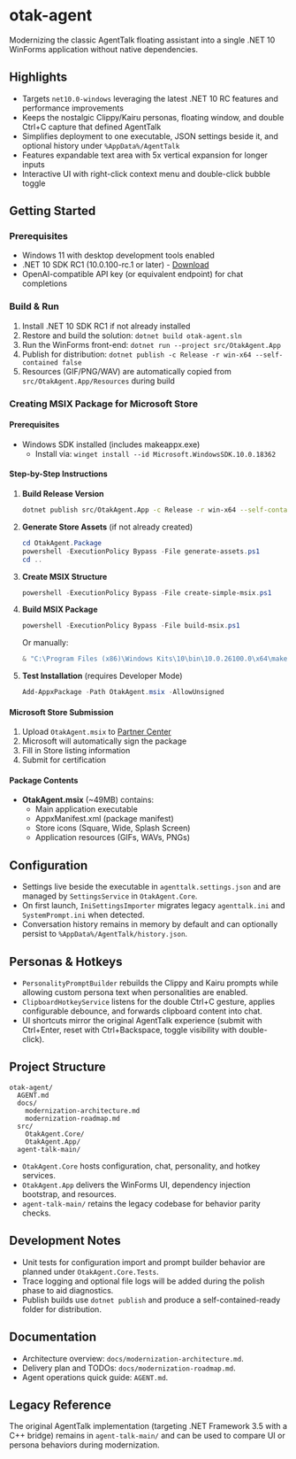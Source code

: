# otak-agent

Modernizing the classic AgentTalk floating assistant into a single .NET 10 WinForms application without native dependencies.

## Highlights
- Targets `net10.0-windows` leveraging the latest .NET 10 RC features and performance improvements
- Keeps the nostalgic Clippy/Kairu personas, floating window, and double Ctrl+C capture that defined AgentTalk
- Simplifies deployment to one executable, JSON settings beside it, and optional history under `%AppData%/AgentTalk`
- Features expandable text area with 5x vertical expansion for longer inputs
- Interactive UI with right-click context menu and double-click bubble toggle

## Getting Started
### Prerequisites
- Windows 11 with desktop development tools enabled
- .NET 10 SDK RC1 (10.0.100-rc.1 or later) - [Download](https://dotnet.microsoft.com/download/dotnet/10.0)
- OpenAI-compatible API key (or equivalent endpoint) for chat completions

### Build & Run
1. Install .NET 10 SDK RC1 if not already installed
2. Restore and build the solution: `dotnet build otak-agent.sln`
3. Run the WinForms front-end: `dotnet run --project src/OtakAgent.App`
4. Publish for distribution: `dotnet publish -c Release -r win-x64 --self-contained false`
5. Resources (GIF/PNG/WAV) are automatically copied from `src/OtakAgent.App/Resources` during build

### Creating MSIX Package for Microsoft Store

#### Prerequisites
- Windows SDK installed (includes makeappx.exe)
  - Install via: `winget install --id Microsoft.WindowsSDK.10.0.18362`

#### Step-by-Step Instructions

1. **Build Release Version**
   ```bash
   dotnet publish src/OtakAgent.App -c Release -r win-x64 --self-contained false -o ./publish
   ```

2. **Generate Store Assets** (if not already created)
   ```powershell
   cd OtakAgent.Package
   powershell -ExecutionPolicy Bypass -File generate-assets.ps1
   cd ..
   ```

3. **Create MSIX Structure**
   ```powershell
   powershell -ExecutionPolicy Bypass -File create-simple-msix.ps1
   ```

4. **Build MSIX Package**
   ```powershell
   powershell -ExecutionPolicy Bypass -File build-msix.ps1
   ```

   Or manually:
   ```powershell
   & "C:\Program Files (x86)\Windows Kits\10\bin\10.0.26100.0\x64\makeappx.exe" pack /d OtakAgent_MSIX /p OtakAgent.msix /nv /o
   ```

5. **Test Installation** (requires Developer Mode)
   ```powershell
   Add-AppxPackage -Path OtakAgent.msix -AllowUnsigned
   ```

#### Microsoft Store Submission
1. Upload `OtakAgent.msix` to [Partner Center](https://partner.microsoft.com/dashboard)
2. Microsoft will automatically sign the package
3. Fill in Store listing information
4. Submit for certification

#### Package Contents
- **OtakAgent.msix** (~49MB) contains:
  - Main application executable
  - AppxManifest.xml (package manifest)
  - Store icons (Square, Wide, Splash Screen)
  - Application resources (GIFs, WAVs, PNGs)

## Configuration
- Settings live beside the executable in `agenttalk.settings.json` and are managed by `SettingsService` in `OtakAgent.Core`.
- On first launch, `IniSettingsImporter` migrates legacy `agenttalk.ini` and `SystemPrompt.ini` when detected.
- Conversation history remains in memory by default and can optionally persist to `%AppData%/AgentTalk/history.json`.

## Personas & Hotkeys
- `PersonalityPromptBuilder` rebuilds the Clippy and Kairu prompts while allowing custom persona text when personalities are enabled.
- `ClipboardHotkeyService` listens for the double Ctrl+C gesture, applies configurable debounce, and forwards clipboard content into chat.
- UI shortcuts mirror the original AgentTalk experience (submit with Ctrl+Enter, reset with Ctrl+Backspace, toggle visibility with double-click).

## Project Structure
```
otak-agent/
  AGENT.md
  docs/
    modernization-architecture.md
    modernization-roadmap.md
  src/
    OtakAgent.Core/
    OtakAgent.App/
  agent-talk-main/
```

- `OtakAgent.Core` hosts configuration, chat, personality, and hotkey services.
- `OtakAgent.App` delivers the WinForms UI, dependency injection bootstrap, and resources.
- `agent-talk-main/` retains the legacy codebase for behavior parity checks.

## Development Notes
- Unit tests for configuration import and prompt builder behavior are planned under `OtakAgent.Core.Tests`.
- Trace logging and optional file logs will be added during the polish phase to aid diagnostics.
- Publish builds use `dotnet publish` and produce a self-contained-ready folder for distribution.

## Documentation
- Architecture overview: `docs/modernization-architecture.md`.
- Delivery plan and TODOs: `docs/modernization-roadmap.md`.
- Agent operations quick guide: `AGENT.md`.

## Legacy Reference
The original AgentTalk implementation (targeting .NET Framework 3.5 with a C++ bridge) remains in `agent-talk-main/` and can be used to compare UI or persona behaviors during modernization.
